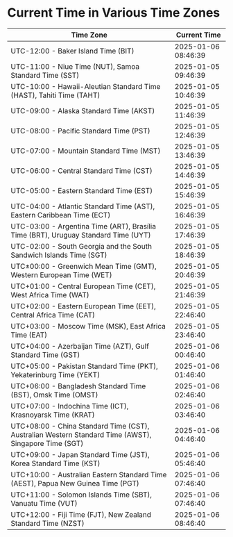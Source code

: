 # Current Time in Various Time Zones

| Time Zone | Current Time |
|-----------|--------------|
| UTC-12:00 - Baker Island Time (BIT) | 2025-01-06 08:46:39 |
| UTC-11:00 - Niue Time (NUT), Samoa Standard Time (SST) | 2025-01-05 09:46:39 |
| UTC-10:00 - Hawaii-Aleutian Standard Time (HAST), Tahiti Time (TAHT) | 2025-01-05 10:46:39 |
| UTC-09:00 - Alaska Standard Time (AKST) | 2025-01-05 11:46:39 |
| UTC-08:00 - Pacific Standard Time (PST) | 2025-01-05 12:46:39 |
| UTC-07:00 - Mountain Standard Time (MST) | 2025-01-05 13:46:39 |
| UTC-06:00 - Central Standard Time (CST) | 2025-01-05 14:46:39 |
| UTC-05:00 - Eastern Standard Time (EST) | 2025-01-05 15:46:39 |
| UTC-04:00 - Atlantic Standard Time (AST), Eastern Caribbean Time (ECT) | 2025-01-05 16:46:39 |
| UTC-03:00 - Argentina Time (ART), Brasília Time (BRT), Uruguay Standard Time (UYT) | 2025-01-05 17:46:39 |
| UTC-02:00 - South Georgia and the South Sandwich Islands Time (SGT) | 2025-01-05 18:46:39 |
| UTC±00:00 - Greenwich Mean Time (GMT), Western European Time (WET) | 2025-01-05 20:46:39 |
| UTC+01:00 - Central European Time (CET), West Africa Time (WAT) | 2025-01-05 21:46:39 |
| UTC+02:00 - Eastern European Time (EET), Central Africa Time (CAT) | 2025-01-05 22:46:40 |
| UTC+03:00 - Moscow Time (MSK), East Africa Time (EAT) | 2025-01-05 23:46:40 |
| UTC+04:00 - Azerbaijan Time (AZT), Gulf Standard Time (GST) | 2025-01-06 00:46:40 |
| UTC+05:00 - Pakistan Standard Time (PKT), Yekaterinburg Time (YEKT) | 2025-01-06 01:46:40 |
| UTC+06:00 - Bangladesh Standard Time (BST), Omsk Time (OMST) | 2025-01-06 02:46:40 |
| UTC+07:00 - Indochina Time (ICT), Krasnoyarsk Time (KRAT) | 2025-01-06 03:46:40 |
| UTC+08:00 - China Standard Time (CST), Australian Western Standard Time (AWST), Singapore Time (SGT) | 2025-01-06 04:46:40 |
| UTC+09:00 - Japan Standard Time (JST), Korea Standard Time (KST) | 2025-01-06 05:46:40 |
| UTC+10:00 - Australian Eastern Standard Time (AEST), Papua New Guinea Time (PGT) | 2025-01-06 07:46:40 |
| UTC+11:00 - Solomon Islands Time (SBT), Vanuatu Time (VUT) | 2025-01-06 07:46:40 |
| UTC+12:00 - Fiji Time (FJT), New Zealand Standard Time (NZST) | 2025-01-06 08:46:40 |
